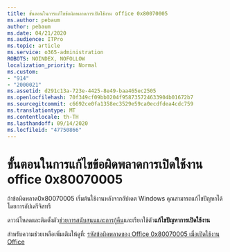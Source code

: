 ```yaml
---
title: ขั้นตอนในการแก้ไขข้อผิดพลาดการเปิดใช้งาน office 0x80070005
ms.author: pebaum
author: pebaum
ms.date: 04/21/2020
ms.audience: ITPro
ms.topic: article
ms.service: o365-administration
ROBOTS: NOINDEX, NOFOLLOW
localization_priority: Normal
ms.custom:
- "914"
- "2000021"
ms.assetid: d291c13a-723e-4425-8e49-baa465ec2505
ms.openlocfilehash: 70f349cf09bb0204f958735724633904b01672b7
ms.sourcegitcommit: c6692ce0fa1358ec3529e59ca0ecdfdea4cdc759
ms.translationtype: MT
ms.contentlocale: th-TH
ms.lasthandoff: 09/14/2020
ms.locfileid: "47750866"
---
```

# <a name="steps-to-resolve-office-activation-error-0x80070005"></a>ขั้นตอนในการแก้ไขข้อผิดพลาดการเปิดใช้งาน office 0x80070005

ถ้าข้อผิดพลาด0x80070005 เริ่มต้นใช้งานหลังจากอัปเดต Windows คุณสามารถแก้ไขปัญหาได้โดยการอัปเดรีจิสทรี
  
ดาวน์โหลดและติดตั้งตัว[ช่วยการสนับสนุนและการกู้คืน](https://aka.ms/SARA-OfficeActivation-Alchemy)และเรียกใช้ตัว**แก้ไขปัญหาการเปิดใช้งาน**
  
สำหรับความช่วยเหลือเพิ่มเติมให้ดูที่: [รหัสข้อผิดพลาดของ Office 0x80070005 เมื่อเปิดใช้งาน Office](https://support.office.com/article/7aa7600f-df57-4aef-81d2-25509c66f865)
  